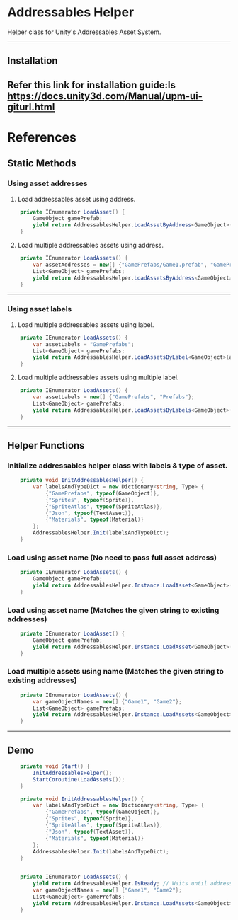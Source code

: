# Addressables Helper

Helper class for Unity's Addressables Asset System.

---

## Installation

Refer this link for installation guide:ls
https://docs.unity3d.com/Manual/upm-ui-giturl.html
---

# References

## Static Methods

### Using asset addresses

1. Load addressables asset using address.

```csharp
    private IEnumerator LoadAsset() {
        GameObject gamePrefab;
        yield return AddressablesHelper.LoadAssetByAddress<GameObject>("GamePrefabs/Game1.prefab", gameObj => gamePrefab = gameObj);
    }
```

2. Load multiple addressables assets using address.

```csharp
    private IEnumerator LoadAssets() {
        var assetAddresses = new[] {"GamePrefabs/Game1.prefab", "GamePrefabs/Game2.prefab", "GamePrefabs/Game3.prefab"};
        List<GameObject> gamePrefabs;
        yield return AddressablesHelper.LoadAssetsByAddress<GameObject>(assetAddresses, gameObjs => gamePrefabs = gameObjs.ToList());
    }
```

---

### Using asset labels

1. Load multiple addressables assets using label.

```csharp
    private IEnumerator LoadAssets() {
        var assetLabels = "GamePrefabs";
        List<GameObject> gamePrefabs;
        yield return AddressablesHelper.LoadAssetsByLabel<GameObject>(assetLabels, gameObjs => gamePrefabs = gameObjs.ToList());
    }
```

2. Load multiple addressables assets using multiple label.

```csharp
    private IEnumerator LoadAssets() {
        var assetLabels = new[] {"GamePrefabs", "Prefabs"};
        List<GameObject> gamePrefabs;
        yield return AddressablesHelper.LoadAssetsByLabels<GameObject>(assetLabels, gameObjs => gamePrefabs = gameObjs.ToList());
    }
```

---

## Helper Functions

### Initialize addressables helper class with labels & type of asset.

```csharp
    private void InitAddressablesHelper() {
        var labelsAndTypeDict = new Dictionary<string, Type> {
            {"GamePrefabs", typeof(GameObject)},
            {"Sprites", typeof(Sprite)},
            {"SpriteAtlas", typeof(SpriteAtlas)},
            {"Json", typeof(TextAsset)},
            {"Materials", typeof(Material)}
        };
        AddressablesHelper.Init(labelsAndTypeDict);
    }
```

### Load using asset name (No need to pass full asset address)

```csharp
    private IEnumerator LoadAssets() {
        GameObject gamePrefab;
        yield return AddressablesHelper.Instance.LoadAsset<GameObject>("Game1", gameObj => gamePrefab = gameObj);
    }
```

### Load using asset name (Matches the given string to existing addresses)

```csharp
    private IEnumerator LoadAsset() {
        GameObject gamePrefab;
        yield return AddressablesHelper.Instance.LoadAsset<GameObject>("Game1", gameObj => gamePrefab = gameObj);
    }
```

### Load multiple assets using name (Matches the given string to existing addresses)

```csharp
    private IEnumerator LoadAssets() {
        var gameObjectNames = new[] {"Game1", "Game2"};
        List<GameObject> gamePrefabs;
        yield return AddressablesHelper.Instance.LoadAssets<GameObject>(gameObjectNames, gameObjCollections => gamePrefabs = gameObjCollections.ToList());
    }
```

---

## Demo 

```csharp
    private void Start() {
        InitAddressablesHelper();
        StartCoroutine(LoadAssets());
    }

    private void InitAddressablesHelper() {
        var labelsAndTypeDict = new Dictionary<string, Type> {
            {"GamePrefabs", typeof(GameObject)},
            {"Sprites", typeof(Sprite)},
            {"SpriteAtlas", typeof(SpriteAtlas)},
            {"Json", typeof(TextAsset)},
            {"Materials", typeof(Material)}
        };
        AddressablesHelper.Init(labelsAndTypeDict);
    }


    private IEnumerator LoadAssets() {
        yield return AddressablesHelper.IsReady; // Waits until addressables helper is initialized.
        var gameObjectNames = new[] {"Game1", "Game2"};
        List<GameObject> gamePrefabs;
        yield return AddressablesHelper.Instance.LoadAssets<GameObject>(gameObjectNames, gameObjCollections => gamePrefabs = gameObjCollections.ToList());
    }
```




